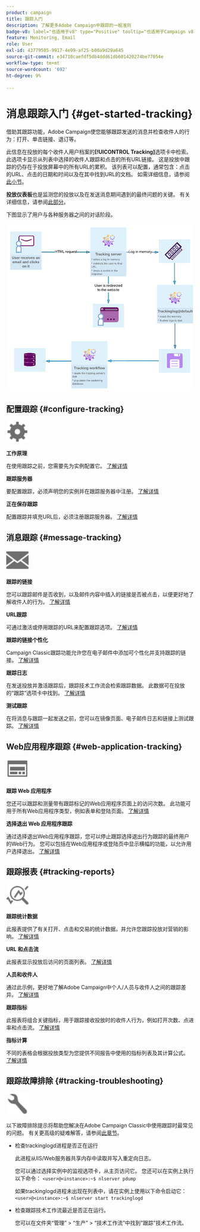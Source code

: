 ```yaml
---
product: campaign
title: 跟踪入门
description: 了解更多Adobe Campaign中跟踪的一般准则
badge-v8: label="也适用于v8" type="Positive" tooltip="也适用于Campaign v8"
feature: Monitoring, Email
role: User
exl-id: 43779505-9917-4e99-af25-b00a9d29a645
source-git-commit: e34718caefdf5db4ddd61db601420274be77054e
workflow-type: tm+mt
source-wordcount: '692'
ht-degree: 9%

---
```


# 消息跟踪入门 {#get-started-tracking}



借助其跟踪功能，Adobe Campaign使您能够跟踪发送的消息并检查收件人的行为：打开、单击链接、退订等。

此信息在投放的每个收件人用户档案的&#x200B;**[!UICONTROL Tracking]**&#x200B;选项卡中检索。 此选项卡显示从列表中选择的收件人跟踪和点击的所有URL链接。 这是投放中跟踪的仍存在于投放屏幕中的所有URL的累积。 该列表可以配置，通常包含：点击的URL、点击的日期和时间以及在其中找到URL的文档。 如需详细信息，请参阅[此小节](../../platform/using/editing-a-profile.md#tracking-tab)。

**投放仪表板**&#x200B;也是监测您的投放以及在发送消息期间遇到的最终问题的关键。 有关详细信息，请参阅[此部分](delivery-dashboard.md)。

下图显示了用户与各种服务器之间的对话阶段。

![](assets/tracking-diagram.png)

## 配置跟踪 {#configure-tracking}

<img src="assets/do-not-localize/icon-configure.svg" width="60px">

**工作原理**

在使用跟踪之前，您需要先为实例配置它。 [了解详情](../../installation/using/deploying-an-instance.md#operating-principle)

**跟踪服务器**

要配置跟踪，必须声明您的实例并在跟踪服务器中注册。 [了解详情](../../installation/using/deploying-an-instance.md#tracking-server)

**正在保存跟踪**

配置跟踪并填充URL后，必须注册跟踪服务器。 [了解详情](../../installation/using/deploying-an-instance.md#saving-tracking)

## 消息跟踪 {#message-tracking}

<img src="assets/do-not-localize/icon-message-tracking.svg" width="60px">

**跟踪的链接**

您可以跟踪邮件是否收到，以及邮件内容中插入的链接是否被点击，以便更好地了解收件人的行为。 [了解详情](how-to-configure-tracked-links.md)

**URL跟踪**

可通过激活或停用跟踪的URL来配置跟踪选项。 [了解详情](personalizing-url-tracking.md)

**跟踪的链接个性化**

Campaign Classic跟踪功能允许您在电子邮件中添加可个性化并支持跟踪的链接。 [了解详情](tracking-personalized-links.md)

**跟踪日志**

在发送投放并激活跟踪后，跟踪技术工作流会检索跟踪数据。 此数据可在投放的“跟踪”选项卡中找到。 [了解详情](accessing-the-tracking-logs.md)

**测试跟踪**

在将消息与跟踪一起发送之前，您可以在镜像页面、电子邮件日志和链接上测试跟踪。 [了解详情](testing-tracking.md)

## Web应用程序跟踪 {#web-application-tracking}

<img src="assets/do-not-localize/icon-web-app.svg" width="60px">

**跟踪 Web 应用程序**

您还可以跟踪和测量带有跟踪标记的Web应用程序页面上的访问次数。 此功能可用于所有Web应用程序类型，例如表单和登陆页面。 [了解详情](../../web/using/tracking-a-web-application.md)

**选择退出 Web 应用程序跟踪**

通过选择退出Web应用程序跟踪，您可以停止跟踪选择退出行为跟踪的最终用户的Web行为。 您可以包括在Web应用程序或登陆页中显示横幅的功能，以允许用户选择退出。 [了解详情](../../web/using/web-application-tracking-opt-out.md)

## 跟踪报表 {#tracking-reports}

<img src="assets/do-not-localize/icon_monitor.svg" width="60px">

**跟踪统计数据**

此报表提供了有关打开、点击和交易的统计数据，并允许您跟踪投放对营销的影响。 [了解详情](../../reporting/using/delivery-reports.md#tracking-statistics)

**URL 和点击流**

此报表显示投放后访问的页面列表。 [了解详情](../../reporting/using/delivery-reports.md#urls-and-click-streams)

**人员和收件人**

通过此示例，更好地了解Adobe Campaign中个人/人员与收件人之间的跟踪差异。 [了解详情](../../reporting/using/person-people-recipients.md)

**跟踪指标**

此报表将组合关键指标，用于跟踪接收投放时的收件人行为，例如打开次数、点进率和点击流。 [了解详情](../../reporting/using/delivery-reports.md#tracking-indicators)

**指标计算**

不同的表格会根据投放类型为您提供不同报告中使用的指标列表及其计算公式。 [了解详情](../../reporting/using/indicator-calculation.md)

## 跟踪故障排除 {#tracking-troubleshooting}

<img src="assets/do-not-localize/icon-troubleshooting.svg" width="60px">

以下故障排除提示将帮助您解决在Adobe Campaign Classic中使用跟踪时最常见的问题。 有关更高级的疑难解答，请参阅[此章节](tracking-troubleshooting.md)。

* 检查trackinglogd进程是否正在运行

  此进程从IIS/Web服务器共享内存中读取并写入重定向日志。

  您可以通过选择实例中的监视选项卡，从主页访问它。 您还可以在实例上执行以下命令： `<user>@<instance>:~$ nlserver pdump`

  如果trackinglogd进程未出现在列表中，请在实例上使用以下命令启动它： `<user>@<instance>:~$ nlserver start trackinglogd`

* 检查跟踪技术工作流最近是否正在运行。

  您可以在文件夹“管理” > “生产” > “技术工作流”中找到“跟踪”技术工作流。
